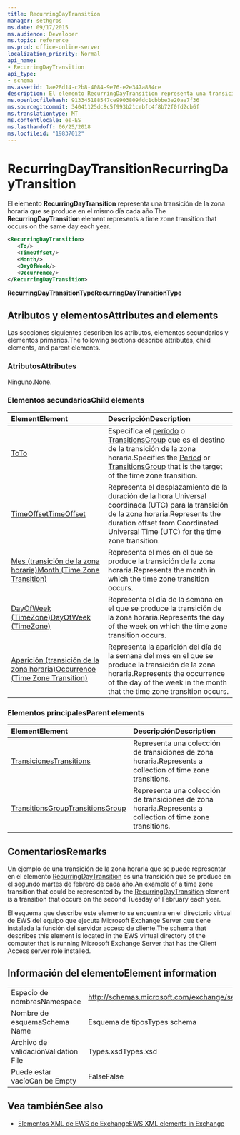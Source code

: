```yaml
---
title: RecurringDayTransition
manager: sethgros
ms.date: 09/17/2015
ms.audience: Developer
ms.topic: reference
ms.prod: office-online-server
localization_priority: Normal
api_name:
- RecurringDayTransition
api_type:
- schema
ms.assetid: 1ae28d14-c2b8-4084-9e76-e2e347a884ce
description: El elemento RecurringDayTransition representa una transición de la zona horaria que se produce en el mismo día cada año.
ms.openlocfilehash: 913345188547ce9903809fdc1cbbbe3e20ae7f36
ms.sourcegitcommit: 34041125dc8c5f993b21cebfc4f8b72f0fd2cb6f
ms.translationtype: MT
ms.contentlocale: es-ES
ms.lasthandoff: 06/25/2018
ms.locfileid: "19837012"
---
```

# <a name="recurringdaytransition"></a><span data-ttu-id="d47fc-103">RecurringDayTransition</span><span class="sxs-lookup"><span data-stu-id="d47fc-103">RecurringDayTransition</span></span>

<span data-ttu-id="d47fc-104">El elemento **RecurringDayTransition** representa una transición de la zona horaria que se produce en el mismo día cada año.</span><span class="sxs-lookup"><span data-stu-id="d47fc-104">The **RecurringDayTransition** element represents a time zone transition that occurs on the same day each year.</span></span> 
  
```xml
<RecurringDayTransition>
   <To/>
   <TimeOffset/>
   <Month/>
   <DayOfWeek/>
   <Occurrence/>
</RecurringDayTransition>
```

 <span data-ttu-id="d47fc-105">**RecurringDayTransitionType**</span><span class="sxs-lookup"><span data-stu-id="d47fc-105">**RecurringDayTransitionType**</span></span>
## <a name="attributes-and-elements"></a><span data-ttu-id="d47fc-106">Atributos y elementos</span><span class="sxs-lookup"><span data-stu-id="d47fc-106">Attributes and elements</span></span>

<span data-ttu-id="d47fc-107">Las secciones siguientes describen los atributos, elementos secundarios y elementos primarios.</span><span class="sxs-lookup"><span data-stu-id="d47fc-107">The following sections describe attributes, child elements, and parent elements.</span></span>
  
### <a name="attributes"></a><span data-ttu-id="d47fc-108">Atributos</span><span class="sxs-lookup"><span data-stu-id="d47fc-108">Attributes</span></span>

<span data-ttu-id="d47fc-109">Ninguno.</span><span class="sxs-lookup"><span data-stu-id="d47fc-109">None.</span></span>
  
### <a name="child-elements"></a><span data-ttu-id="d47fc-110">Elementos secundarios</span><span class="sxs-lookup"><span data-stu-id="d47fc-110">Child elements</span></span>

|<span data-ttu-id="d47fc-111">**Element**</span><span class="sxs-lookup"><span data-stu-id="d47fc-111">**Element**</span></span>|<span data-ttu-id="d47fc-112">**Descripción**</span><span class="sxs-lookup"><span data-stu-id="d47fc-112">**Description**</span></span>|
|:-----|:-----|
|[<span data-ttu-id="d47fc-113">To</span><span class="sxs-lookup"><span data-stu-id="d47fc-113">To</span></span>](to.md) <br/> |<span data-ttu-id="d47fc-114">Especifica el [período](period.md) o [TransitionsGroup](transitionsgroup.md) que es el destino de la transición de la zona horaria.</span><span class="sxs-lookup"><span data-stu-id="d47fc-114">Specifies the [Period](period.md) or [TransitionsGroup](transitionsgroup.md) that is the target of the time zone transition.</span></span>  <br/> |
|[<span data-ttu-id="d47fc-115">TimeOffset</span><span class="sxs-lookup"><span data-stu-id="d47fc-115">TimeOffset</span></span>](timeoffset.md) <br/> |<span data-ttu-id="d47fc-116">Representa el desplazamiento de la duración de la hora Universal coordinada (UTC) para la transición de la zona horaria.</span><span class="sxs-lookup"><span data-stu-id="d47fc-116">Represents the duration offset from Coordinated Universal Time (UTC) for the time zone transition.</span></span>  <br/> |
|[<span data-ttu-id="d47fc-117">Mes (transición de la zona horaria)</span><span class="sxs-lookup"><span data-stu-id="d47fc-117">Month (Time Zone Transition)</span></span>](month-time-zone-transition.md) <br/> |<span data-ttu-id="d47fc-118">Representa el mes en el que se produce la transición de la zona horaria.</span><span class="sxs-lookup"><span data-stu-id="d47fc-118">Represents the month in which the time zone transition occurs.</span></span>  <br/> |
|[<span data-ttu-id="d47fc-119">DayOfWeek (TimeZone)</span><span class="sxs-lookup"><span data-stu-id="d47fc-119">DayOfWeek (TimeZone)</span></span>](dayofweek-timezone.md) <br/> |<span data-ttu-id="d47fc-120">Representa el día de la semana en el que se produce la transición de la zona horaria.</span><span class="sxs-lookup"><span data-stu-id="d47fc-120">Represents the day of the week on which the time zone transition occurs.</span></span>  <br/> |
|[<span data-ttu-id="d47fc-121">Aparición (transición de la zona horaria)</span><span class="sxs-lookup"><span data-stu-id="d47fc-121">Occurrence (Time Zone Transition)</span></span>](occurrence-time-zone-transition.md) <br/> |<span data-ttu-id="d47fc-122">Representa la aparición del día de la semana del mes en el que se produce la transición de la zona horaria.</span><span class="sxs-lookup"><span data-stu-id="d47fc-122">Represents the occurrence of the day of the week in the month that the time zone transition occurs.</span></span>  <br/> |
   
### <a name="parent-elements"></a><span data-ttu-id="d47fc-123">Elementos principales</span><span class="sxs-lookup"><span data-stu-id="d47fc-123">Parent elements</span></span>

|<span data-ttu-id="d47fc-124">**Element**</span><span class="sxs-lookup"><span data-stu-id="d47fc-124">**Element**</span></span>|<span data-ttu-id="d47fc-125">**Descripción**</span><span class="sxs-lookup"><span data-stu-id="d47fc-125">**Description**</span></span>|
|:-----|:-----|
|[<span data-ttu-id="d47fc-126">Transiciones</span><span class="sxs-lookup"><span data-stu-id="d47fc-126">Transitions</span></span>](transitions.md) <br/> |<span data-ttu-id="d47fc-127">Representa una colección de transiciones de zona horaria.</span><span class="sxs-lookup"><span data-stu-id="d47fc-127">Represents a collection of time zone transitions.</span></span>  <br/> |
|[<span data-ttu-id="d47fc-128">TransitionsGroup</span><span class="sxs-lookup"><span data-stu-id="d47fc-128">TransitionsGroup</span></span>](transitionsgroup.md) <br/> |<span data-ttu-id="d47fc-129">Representa una colección de transiciones de zona horaria.</span><span class="sxs-lookup"><span data-stu-id="d47fc-129">Represents a collection of time zone transitions.</span></span>  <br/> |
   
## <a name="remarks"></a><span data-ttu-id="d47fc-130">Comentarios</span><span class="sxs-lookup"><span data-stu-id="d47fc-130">Remarks</span></span>

<span data-ttu-id="d47fc-131">Un ejemplo de una transición de la zona horaria que se puede representar en el elemento [RecurringDayTransition](recurringdaytransition.md) es una transición que se produce en el segundo martes de febrero de cada año.</span><span class="sxs-lookup"><span data-stu-id="d47fc-131">An example of a time zone transition that could be represented by the [RecurringDayTransition](recurringdaytransition.md) element is a transition that occurs on the second Tuesday of February each year.</span></span> 
  
<span data-ttu-id="d47fc-132">El esquema que describe este elemento se encuentra en el directorio virtual de EWS del equipo que ejecuta Microsoft Exchange Server que tiene instalada la función del servidor acceso de cliente.</span><span class="sxs-lookup"><span data-stu-id="d47fc-132">The schema that describes this element is located in the EWS virtual directory of the computer that is running Microsoft Exchange Server that has the Client Access server role installed.</span></span>
  
## <a name="element-information"></a><span data-ttu-id="d47fc-133">Información del elemento</span><span class="sxs-lookup"><span data-stu-id="d47fc-133">Element information</span></span>

|||
|:-----|:-----|
|<span data-ttu-id="d47fc-134">Espacio de nombres</span><span class="sxs-lookup"><span data-stu-id="d47fc-134">Namespace</span></span>  <br/> |http://schemas.microsoft.com/exchange/services/2006/types  <br/> |
|<span data-ttu-id="d47fc-135">Nombre de esquema</span><span class="sxs-lookup"><span data-stu-id="d47fc-135">Schema Name</span></span>  <br/> |<span data-ttu-id="d47fc-136">Esquema de tipos</span><span class="sxs-lookup"><span data-stu-id="d47fc-136">Types schema</span></span>  <br/> |
|<span data-ttu-id="d47fc-137">Archivo de validación</span><span class="sxs-lookup"><span data-stu-id="d47fc-137">Validation File</span></span>  <br/> |<span data-ttu-id="d47fc-138">Types.xsd</span><span class="sxs-lookup"><span data-stu-id="d47fc-138">Types.xsd</span></span>  <br/> |
|<span data-ttu-id="d47fc-139">Puede estar vacío</span><span class="sxs-lookup"><span data-stu-id="d47fc-139">Can be Empty</span></span>  <br/> |<span data-ttu-id="d47fc-140">False</span><span class="sxs-lookup"><span data-stu-id="d47fc-140">False</span></span>  <br/> |
   
## <a name="see-also"></a><span data-ttu-id="d47fc-141">Vea también</span><span class="sxs-lookup"><span data-stu-id="d47fc-141">See also</span></span>



- [<span data-ttu-id="d47fc-142">Elementos XML de EWS de Exchange</span><span class="sxs-lookup"><span data-stu-id="d47fc-142">EWS XML elements in Exchange</span></span>](ews-xml-elements-in-exchange.md)

